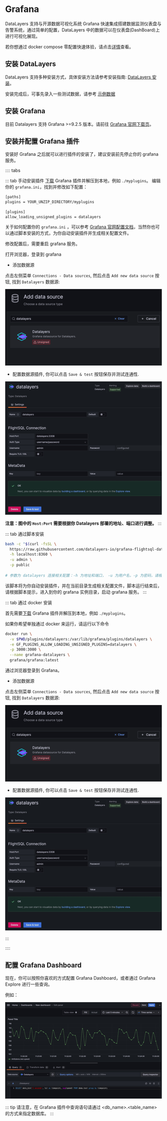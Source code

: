 # Grafana
DataLayers 支持与开源数据可视化系统 Grafana 快速集成搭建数据监测仪表盘与告警系统，通过简单的配置，DataLayers 中的数据可以在仪表盘(DashBoard)上进行可视化展现。

若你想通过 docker compose 零配置快速体验，请点击[详情](https://github.com/datalayers-io/datalayers-with-grafana)查看。

## 安装 DataLayers

DataLayers 支持多种安装方式，具体安装方法请参考安装指南: [DataLayers 安装](../getting-started/installation.md)。

安装完成后，可事先录入一些测试数据，请参考 [示例数据](../getting-started/example-datasets.md)

## 安装 Grafana

目前 Datalayers 支持 Grafana >=9.2.5 版本。请前往 [Grafana 官网下载页](https://grafana.com/grafana/download)。


## 安装并配置 Grafana 插件

安装好 Grafana 之后就可以进行插件的安装了，建议安装前先停止你的 grafana 服务。

:::: tabs

::: tab 手动安装插件
[下载](https://github.com/datalayers-io/grafana-flightsql-datasource/releases) Grafana 插件并解压到本地，例如 `./myplugins`。
编辑你的 `grafana.ini`，找到并修改如下配置：

```
[paths]
plugins = YOUR_UNZIP_DIRECTORY/myplugins

[plugins]
allow_loading_unsigned_plugins = datalayers
```

关于如何配置你的 `grafana.ini` ，可以参考 <a href="https://grafana.com/docs/grafana/latest/setup-grafana/configure-grafana/" target="_blank">Grafana 官网配置文档</a>，当然你也可以通过脚本安装的方式，为你自动安装插件并生成相关配置文件。

修改配置后，需要重启 grafana 服务。

打开浏览器，登录到 grafana

- 添加数据源

点击左侧菜单 `Connections - Data sources`, 然后点击 `Add new data source` 按钮, 找到 `Datalayers` 数据源:

![find datasource](../assets/find_datasource.png) 

- 配置数据源插件, 你可以点击 `Save & test` 按钮保存并测试连通性.

![config datasource](../assets/config_datasource.jpg)

**注意：图中的 `Host:Port` 需要根据你 Datalayers 部署的地址、端口进行调整。**
:::

::: tab 通过脚本安装

``` bash
bash -c "$(curl -fsSL \
  https://raw.githubusercontent.com/datalayers-io/grafana-flightsql-datasource/main/install.sh)" -- \
  -h localhost:8360 \
  -u admin \
  -p public

# 参数为 datalayers 连接相关配置：-h 为地址和端口， -u 为用户名，-p 为密码，请根据实际情况修改
```

该脚本将为你自动安装插件，并在当前目录生成相关配置文件，脚本运行结束后，请根据脚本提示，进入到你的 grafana 实例目录，启动 grafana 服务。
:::

::: tab 通过 docker 安装

首先需要[下载](https://github.com/datalayers-io/grafana-flightsql-datasource/releases) Grafana 插件并解压到本地，例如 `./myplugins`。

如果你希望单独通过 docker 来运行，请运行以下命令

``` bash
docker run \
  -v $PWD/plugins/datalayers:/var/lib/grafana/plugins/datalayers \
  -e GF_PLUGINS_ALLOW_LOADING_UNSIGNED_PLUGINS=datalayers \
  -p 3000:3000 \
  --name grafana-datalayers \
  grafana/grafana:latest
```

通过浏览器登录到 Grafana。

- 添加数据源

点击左侧菜单 `Connections - Data sources`, 然后点击 `Add new data source` 按钮, 找到 `Datalayers` 数据源:

![find datasource](../assets/find_datasource.png) 

- 配置数据源插件, 你可以点击 `Save & test` 按钮保存并测试连通性.

![config datasource](../assets/config_datasource.jpg)

:::

::::



## 配置 Grafana Dashboard

现在，你可以按照你喜欢的方式配置 Grafana Dashboard，或者通过 Grafana Explore 进行一些查询。

例如：

![config datasource](../assets/dashboard.jpg)


::: tip
请注意，在 Grafana 插件中查询语句请通过 <db_name>.<table_name> 的方式来指定数据库。
:::

